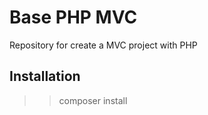 # Base PHP MVC
Repository for create a MVC project with PHP

## Installation

>> composer install

###